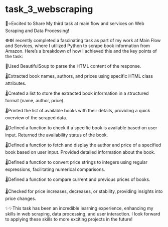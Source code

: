 # task_3_webscraping

💫⭐Excited to Share My third task at main flow and services on Web Scraping and Data Processing!

☸️☸️I recently completed a fascinating task as part of my work at Main Flow and Services, where I utilized Python to scrape book information from Amazon. Here’s a breakdown of how I achieved this and the key points of the task:

🍲Used BeautifulSoup to parse the HTML content of the response.

🌡️Extracted book names, authors, and prices using specific HTML class attributes.

🌡️Created a list to store the extracted book information in a structured format (name, author, price).

🌡️Printed the list of available books with their details, providing a quick overview of the scraped data.

🌡️Defined a function to check if a specific book is available based on user input.
Returned the availability status of the book.

🌡️Defined a function to fetch and display the author and price of a specified book based on user input.
Provided detailed information about the book.

🌡️Defined a function to convert price strings to integers using regular expressions, facilitating numerical comparisons.

🌡️Defined a function to compare current and previous prices of books.

🌡️Checked for price increases, decreases, or stability, providing insights into price changes.

✨✨This task has been an incredible learning experience, enhancing my skills in web scraping, data processing, and user interaction. I look forward to applying these skills to more exciting projects in the future!
